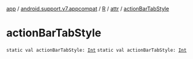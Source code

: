 [app](../../../index.md) / [android.support.v7.appcompat](../../index.md) / [R](../index.md) / [attr](index.md) / [actionBarTabStyle](.)

# actionBarTabStyle

`static val actionBarTabStyle: `[`Int`](https://kotlinlang.org/api/latest/jvm/stdlib/kotlin/-int/index.html)
`static val actionBarTabStyle: `[`Int`](https://kotlinlang.org/api/latest/jvm/stdlib/kotlin/-int/index.html)